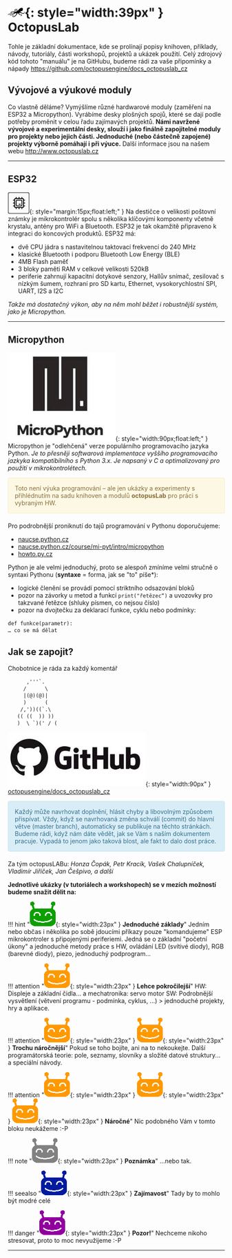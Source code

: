 # ![logo](img/logo_small.png){: style="width:39px" } OctopusLab

Tohle je základní dokumentace, kde se prolínají popisy knihoven, příklady, návody, tutoriály, části workshopů, projektů a ukázek použití.
Celý zdrojový kód tohoto "manuálu" je na GitHubu, budeme rádi za vaše připomínky a nápady https://github.com/octopusengine/docs_octopuslab_cz


## Vývojové a výukové moduly

Co vlastně děláme? Vymýšlíme různé hardwarové moduly (zaměření na ESP32 a Micropython). Vyrábíme desky plošných spojů, které se dají podle potřeby proměnit v celou řadu zajímavých projektů.
**Námi navržené vývojové a experimentální desky, slouží i jako finálně zapojitelné moduly pro projekty nebo jejich části. Jednoduché (nebo částečně zapojené) projekty výborně pomáhají i při výuce.**
Další informace jsou na našem webu http://www.octopuslab.cz

---
## ESP32

![hwsoc](img/hwsoc.png){: style="margin:15px;float:left;" }  Na destičce o velikosti poštovní známky je mikrokontrolér spolu s několika klíčovými komponenty včetně krystalu, antény pro WiFi a Bluetooth. ESP32 je tak okamžitě připraveno k integraci do koncových produktů. ESP32 má:

- dvě CPU jádra s nastavitelnou taktovací frekvencí do 240 MHz
- klasické Bluetooth i podporu Bluetooth Low Energy (BLE)
- 4MB Flash paměť
- 3 bloky paměti RAM v celkové velikosti 520kB
- periferie zahrnují kapacitní dotykové senzory, Hallův snímač, zesilovač s nízkým šumem, rozhraní pro SD kartu, Ethernet, vysokorychlostní SPI, UART, I2S a I2C

*Takže má dostatečný výkon, aby na něm mohl běžet i robustnější systém, jako je Micropython.*


---
## Micropython

![uPy](img/upy.jpg){: style="width:90px;float:left;" } Micropython je "odlehčená" verze populárního programovacího jazyka Python. *Je to přesněji softwarová implementace vyššího programovacího jazkyka kompatibilního s Python 3.x. Je napsaný v C a optimalizovaný pro použití v mikrokontrolétech.*


<div style="padding: 15px; border: 1px solid transparent; border-color: transparent; margin-bottom: 20px; border-radius: 4px; color: #8a6d3b;; background-color: #fcf8e3; border-color: #faebcc;">
Toto není výuka programování – ale jen ukázky a experimenty s přihlédnutím na sadu knihoven a modulů <b>octopusLab</b> pro práci s vybraným HW.
</div>


Pro podrobnější proniknutí do tajů programování v Pythonu doporučujeme: 

- [naucse.python.cz](https://naucse.python.cz/)
- [naucse.python.cz/course/mi-pyt/intro/micropython](https://naucse.python.cz/course/mi-pyt/intro/micropython/)
- [howto.py.cz](http://howto.py.cz/index.htm)

Python je ale velmi jednoduchý, proto se alespoň zmíníme velmi stručně o syntaxi Pythonu (**syntaxe** = forma, jak se "to" píše*):

- logické členění se provádí pomocí striktního odsazování bloků
- pozor na závorky u metod a funkcí `print("řetězec“)` a uvozovky pro takzvané řetězce (shluky písmen, co nejsou číslo)
- pozor na dvojtečku za deklarací funkce, cyklu nebo podmínky:

```
def funkce(parametr):
… co se má dělat
```

## Jak se zapojit?

Chobotnice je ráda za každý komentář

```
      ,'''`.
     /      \
     |(@)(@)|
     )      (
    /,'))((`.\
   (( ((  )) ))
   )  \ `)(' / (
```


![github](img/github.jpg){: style="width:90px" } [octopusengine/docs_octopuslab_cz](https://github.com/octopusengine/docs_octopuslab_cz)

<div style="padding: 15px; border: 1px solid transparent; border-color: transparent; margin-bottom: 20px; border-radius: 4px; color: #31708f; background-color: #d9edf7; border-color: #bce8f1;">
Každý může navrhovat doplnění, hlásit chyby a libovolným způsobem přispívat. Vždy, když se navrhovaná změna schválí (commit) do hlavní větve (master branch), automaticky se publikuje na těchto stránkách. Budeme rádi, když nám dáte vědět, jak se Vám s naším dokumentem pracuje. Vypadá to jenom jako taková blost, ale fakt to dalo dost práce.
</div>

Za tým octopusLABu: *Honza Čopák, Petr Kracík, Vašek Chalupníček, Vladimír Jiříček, Jan Češpivo, a další*


**Jednotlivé ukázky (v tutoriálech a workshopech) se v mezích možností budeme snažit dělit na:**

!!! hint "![ufo-gr](img/ufo-gre.gif){: style="width:23px" } **Jednoduché základy**"
      Jedním nebo občas i několika po sobě jdoucími příkazy pouze "komandujeme" ESP mikrokontroler s připojenými periferiemi. Jedná se o základní  "početní úkony" a jednoduché metody práce s HW, ovládání LED (svítivé diody), RGB (barevné diody), piezo, jednoduchý podprogram... 


!!! attention "![ufo-gr](img/ufo-ora.gif){: style="width:23px" } **Lehce pokročilejší**"
      HW: Displeje a základní čidla... a mechatronika: servo motor 
      SW: Podrobnější vysvětlení  (větvení programu - podmínka, cyklus, ...) > jednoduché projekty, hry a aplikace.


!!! attention "![ufo-gr](img/ufo-ora.gif){: style="width:23px" } ![ufo-gr](img/ufo-ora.gif){: style="width:23px" }   **Trochu náročnější**"
      Pokud se toho bojíte, ani na to nekoukejte. Další programátorská teorie: pole, seznamy, slovníky a složité datové struktury... a speciální návody.


!!! attention "![ufo-gr](img/ufo-ora.gif){: style="width:23px" } ![ufo-gr](img/ufo-ora.gif){: style="width:23px" } ![ufo-gr](img/ufo-ora.gif){: style="width:23px" } **Náročné**"
      Nic podobného Vám v tomto bloku neukážeme :-P


!!! note "![ufo-gr](img/ufo-sil.gif){: style="width:23px" } **Poznámka**"
      ...nebo tak.


!!! seealso "![ufo-gr](img/ufo-blu.gif){: style="width:23px" } **Zajímavost**"
      Tady by to mohlo být modré celé


!!! danger "![ufo-gr](img/ufo-vio.gif){: style="width:23px" } **Pozor!**"
      Nechceme nikoho stresovat, proto to moc nevyužijeme :-P


---
